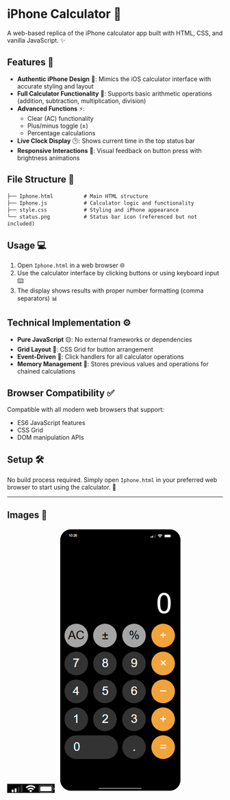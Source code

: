 # iPhone Calculator 📱

A web-based replica of the iPhone calculator app built with HTML, CSS, and vanilla JavaScript. ✨

## Features 🚀

- **Authentic iPhone Design** 🎨: Mimics the iOS calculator interface with accurate styling and layout
- **Full Calculator Functionality** 🔢: Supports basic arithmetic operations (addition, subtraction, multiplication, division)
- **Advanced Functions** ⚡: 
  - Clear (AC) functionality
  - Plus/minus toggle (±)
  - Percentage calculations
- **Live Clock Display** 🕒: Shows current time in the top status bar
- **Responsive Interactions** 💫: Visual feedback on button press with brightness animations

## File Structure 📁

```
├── Iphone.html          # Main HTML structure
├── Iphone.js            # Calculator logic and functionality
├── style.css            # Styling and iPhone appearance
└── status.png           # Status bar icon (referenced but not included)
```

## Usage 💻

1. Open `Iphone.html` in a web browser 🌐
2. Use the calculator interface by clicking buttons or using keyboard input ⌨️
3. The display shows results with proper number formatting (comma separators) 📊

## Technical Implementation ⚙️

- **Pure JavaScript** 🟡: No external frameworks or dependencies
- **Grid Layout** 📏: CSS Grid for button arrangement
- **Event-Driven** 🎯: Click handlers for all calculator operations
- **Memory Management** 🧠: Stores previous values and operations for chained calculations

## Browser Compatibility ✅

Compatible with all modern web browsers that support:
- ES6 JavaScript features
- CSS Grid
- DOM manipulation APIs

## Setup 🛠️

No build process required. Simply open `Iphone.html` in your preferred web browser to start using the calculator. 🎉

---
## Images 📸
![siganl, wifi and battery icons](status.png)
![Ipohne calc](image.png)